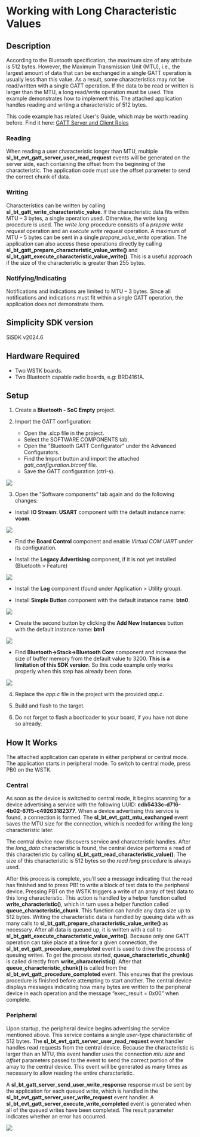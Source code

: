 # Working with Long Characteristic Values #

## Description ##

According to the Bluetooth specification, the maximum size of any attribute is 512 bytes. However, the Maximum Transmission Unit (MTU), i.e., the largest amount of data that can be exchanged in a single GATT operation is usually less than this value. As a result, some characteristics may not be read/written with a single GATT operation. If the data to be read or written is larger than the MTU, a long read/write operation must be used. This example demonstrates how to implement this. The attached application handles reading and writing a characteristic of 512 bytes.

This code example has related User's Guide, which may be worth reading before. Find it here: [GATT Server and Client Roles](https://docs.silabs.com/bluetooth/8.2.0/bluetooth-gatt/gatt-server-client-roles)

### Reading ###

When reading a user characteristic longer than MTU, multiple **sl_bt_evt_gatt_server_user_read_request** events will be generated on the server side, each containing the offset from the beginning of the characteristic. The application code must use the offset parameter to send the correct chunk of data.

### Writing ###

Characteristics can be written by calling **sl_bt_gatt_write_characteristic_value**. If the characteristic data fits within MTU – 3 bytes, a single operation used. Otherwise, the write long procedure is used. The *write long* procedure consists of a *prepare write request* operation and an *execute write request* operation. A maximum of MTU – 5 bytes can be sent in a single *prepare_value_write* operation. The application can also access these operations directly by calling **sl_bt_gatt_prepare_characteristic_value_write()** and **sl_bt_gatt_execute_characteristic_value_write()**. This is a useful approach if the size of the characteristic is greater than 255 bytes.

### Notifying/Indicating ###

Notifications and indications are limited to MTU – 3 bytes. Since all notifications and indications must fit within a single GATT operation, the application does not demonstrate them.

## Simplicity SDK version ##

SiSDK v2024.6

## Hardware Required ##

- Two WSTK boards.
- Two Bluetooth capable radio boards, e.g: BRD4161A.

## Setup

1. Create a **Bluetooth - SoC Empty** project.

2. Import the GATT configuration:
   - Open the .slcp file in the project.
   - Select the SOFTWARE COMPONENTS tab.
   - Open the "Bluetooth GATT Configurator" under the Advanced Configurators.
   - Find the Import button and import the attached *gatt_configuration.btconf* file.
   - Save the GATT configuration (ctrl-s).

![](images/import_gatt_configuaration.png)

3. Open the "Software components" tab again and do the following changes:

- Install **IO Stream: USART** component with the default instance name: **vcom**.

![](images/install_usart.png)

- Find the **Board Control** component  and enable *Virtual COM UART* under its configuration.

- Install the **Legacy Advertising** component, if it is not yet installed (Bluetooth > Feature)

![](images/legacy.png)

- Install the **Log** component (found under Application > Utility group).

- Install **Simple Button** component with the default instance name: **btn0**.

![](images/install_btn0.png)

- Create the second button by clicking the **Add New Instances** button with the default instance name: **btn1**

![](images/install_btn1.png)

- Find **Bluetooth->Stack->Bluetooth Core** component and increase the size of buffer memory from the default value to 3200. **This is a limitation of this SDK version**. So this code example only works properly when this step has already been done.

![](images/set_memory_size.png)

4. Replace the *app.c* file in the project with the provided *app.c*.

5. Build and flash to the target.

6. Do not forget to flash a bootloader to your board, if you have not done so already.

## How It Works ##

The attached application can operate in either peripheral or central mode. The application starts in peripheral mode. To switch to central mode, press PB0 on the WSTK.

### Central ###

As soon as the device is switched to central mode, it begins scanning for a device advertising a service with the following UUID: **cdb5433c-d716-4b02-87f5-c49263182377**. When a device advertising this service is found, a connection is formed. The **sl_bt_evt_gatt_mtu_exchanged** event saves the MTU size for the connection, which is needed for writing the long characteristic later.

The central device now discovers service and characteristic handles. After the *long_data* characteristic is found, the central device performs a read of this characteristic by calling **sl_bt_gatt_read_characteristic_value()**. The size of this characteristic is 512 bytes so the *read long* procedure is always used.

After this process is complete, you’ll see a message indicating that the read has finished and to press PB1 to write a block of test data to the peripheral device. Pressing PB1 on the WSTK triggers a write of an array of test data to this long characteristic. This action is handled by a helper function called **write_characteristic()**, which in turn uses a helper function called **queue_characteristic_chunk**. This function can handle any data size up to 512 bytes. Writing the characteristic data is handled by queuing data with as many calls to **sl_bt_gatt_prepare_characteristic_value_write()** as necessary. After all data is queued up, it is written with a call to **sl_bt_gatt_execute_characteristic_value_write()**. Because only one GATT operation can take place at a time for a given connection, the **sl_bt_evt_gatt_procedure_completed** event is used to drive the process of queuing writes. To get the process started, **queue_characteristic_chunk()** is called directly from **write_characteristic()**. After that **queue_characteristic_chunk()** is called from the **sl_bt_evt_gatt_procedure_completed** event. This ensures that the previous procedure is finished before attempting to start another. The central device displays messages indicating how many bytes are written to the peripheral device in each operation and the message “exec_result = 0x00” when complete.

### Peripheral ###

Upon startup, the peripheral device begins advertising the service mentioned above. This service contains a single *user*-type characteristic of 512 bytes. The **sl_bt_evt_gatt_server_user_read_request** event handler handles read requests from the central device. Because the characteristic is larger than an MTU, this event handler uses the connection *mtu size* and *offset* parameters passed to the event to send the correct portion of the array to the central device. This event will be generated as many times as necessary to allow reading the entire characteristic.

A **sl_bt_gatt_server_send_user_write_response** response must be sent by the application for each queued write, which is handled in the **sl_bt_evt_gatt_server_user_write_request** event handler. A **sl_bt_evt_gatt_server_execute_write_completed** event is generated when all of the queued writes have been completed. The result parameter indicates whether an error has occurred.

![](images/logs.gif)
